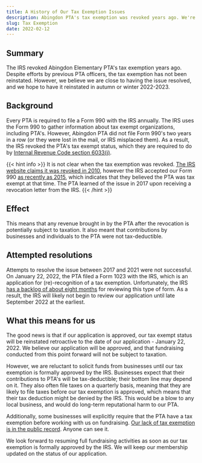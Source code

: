 ```yaml
---
title: A History of Our Tax Exemption Issues
description: Abingdon PTA's tax exemption was revoked years ago. We're working on having it reinstated.
slug: Tax Exemption
date: 2022-02-12
---
```


## Summary

The IRS revoked Abingdon Elementary PTA's tax exemption years ago. Despite efforts by previous PTA officers, the tax exemption has not been reinstated. However, we believe we are close to having the issue resolved, and we hope to have it reinstated in autumn or winter 2022-2023.

## Background

Every PTA is required to file a Form 990 with the IRS annually. The IRS uses the Form 990 to gather information about tax exempt organizations, including PTA's. However, Abingdon PTA did not file Form 990's two years in a row (or they were lost in the mail, or IRS misplaced them). As a result, the IRS revoked the PTA's tax exempt status, which they are required to do by [Internal Revenue Code section 6033(j)](https://uscode.house.gov/view.xhtml?req=granuleid:USC-prelim-title26-section6033&num=0&edition=prelim).

{{< hint info >}}
It is not clear when the tax exemption was revoked. [The IRS website claims it was revoked in 2010](https://apps.irs.gov/app/eos/detailsPage?ein=521289072&name=VIRGINIA%20CONGRESS%20OF%20PARENTS%20AND&city=ARLINGTON&state=VA&countryAbbr=US&dba=TEACHERSABINGDON&type=REVOCATION&orgTags=REVOCATION), however the IRS accepted our Form 990 [as recently as 2015](https://projects.propublica.org/nonprofits/display_990/521289072/2016_06_EO%2F52-1289072_990EZ_201506), which indicates that they believed the PTA was tax exempt at that time. The PTA learned of the issue in 2017 upon receiving a revocation letter from the IRS.
{{< /hint >}}

## Effect

This means that any revenue brought in by the PTA after the revocation is potentially subject to taxation. It also meant that contributions by businesses and individuals to the PTA were not tax-deductible.

## Attempted resolutions

Attempts to resolve the issue between 2017 and 2021 were not successful. On January 22, 2022, the PTA filed a Form 1023 with the IRS, which is an application for (re)-recognition of a tax exemption. Unfortunately, the IRS [has a backlog of about eight months](https://www.irs.gov/charities-non-profits/charitable-organizations/wheres-my-application-for-tax-exempt-status) for reviewing this type of form. As a result, the IRS will likely not begin to review our application until late September 2022 at the earliest.

## What this means for us

The good news is that if our application is approved, our tax exempt status will be reinstated retroactive to the date of our application - January 22, 2022. We believe our application will be approved, and that fundraising conducted from this point forward will not be subject to taxation.

However, we are reluctant to solicit funds from businesses until our tax exemption is formally approved by the IRS. Businesses expect that their contributions to PTA's will be tax-deductible; their bottom line may depend on it. They also often file taxes on a quarterly basis, meaning that they are likely to file taxes before our tax exemption is approved, which means that their tax deduction might be denied by the IRS. This would be a blow to any local business, and would do long-term reputational harm to our PTA.

Additionally, some businesses will explicitly require that the PTA have a tax exemption before working with us on fundraising. [Our lack of tax exemption is in the public record](https://apps.irs.gov/app/eos/detailsPage?ein=521289072&name=VIRGINIA%20CONGRESS%20OF%20PARENTS%20AND&city=ARLINGTON&state=VA&countryAbbr=US&dba=TEACHERSABINGDON&type=REVOCATION&orgTags=REVOCATION). Anyone can see it.

We look forward to resuming full fundraising activities as soon as our tax exemption is formally approved by the IRS. We will keep our membership updated on the status of our application.